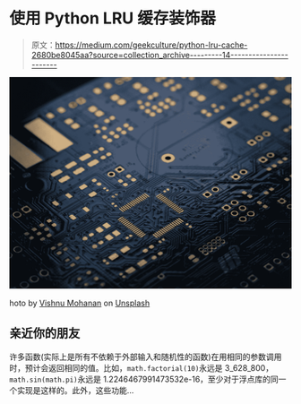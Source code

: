 # 使用 Python LRU 缓存装饰器

> 原文：<https://medium.com/geekculture/python-lru-cache-2680be8045aa?source=collection_archive---------14----------------------->

![](img/362e4c54c0d4b2fa33251a99caaa7baf.png)

hoto by [Vishnu Mohanan](https://unsplash.com/@vishnumaiea?utm_source=medium&utm_medium=referral) on [Unsplash](https://unsplash.com?utm_source=medium&utm_medium=referral)

## 亲近你的朋友

许多函数(实际上是所有不依赖于外部输入和随机性的函数)在用相同的参数调用时，预计会返回相同的值。比如，`math.factorial(10)`永远是 3_628_800，`math.sin(math.pi)`永远是 1.2246467991473532e-16，至少对于浮点库的同一个实现是这样的。此外，这些功能…